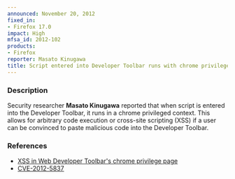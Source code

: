 ```yaml
---
announced: November 20, 2012
fixed_in:
- Firefox 17.0
impact: High
mfsa_id: 2012-102
products:
- Firefox
reporter: Masato Kinugawa
title: Script entered into Developer Toolbar runs with chrome privileges
---
```


<h3>Description</h3>

<p>Security researcher <strong>Masato Kinugawa</strong> reported that when script is entered into the Developer Toolbar, it runs in a chrome privileged context. This allows for arbitrary code execution or cross-site scripting (XSS) if a user can be convinced to paste malicious code into the Developer Toolbar.
</p>


<h3>References</h3>

<ul>
  <li><a href="https://bugzilla.mozilla.org/show_bug.cgi?id=800363">
       XSS in Web Developer Toolbar's chrome privilege page</a></li>
  <li><a href="http://cve.mitre.org/cgi-bin/cvename.cgi?name=CVE-2012-5837" class="ex-ref">CVE-2012-5837</a></li>
</ul>



